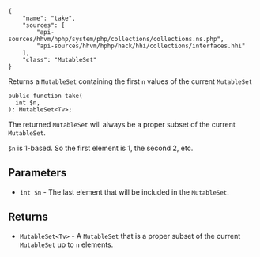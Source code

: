 ``` yamlmeta
{
    "name": "take",
    "sources": [
        "api-sources/hhvm/hphp/system/php/collections/collections.ns.php",
        "api-sources/hhvm/hphp/hack/hhi/collections/interfaces.hhi"
    ],
    "class": "MutableSet"
}
```




Returns a ` MutableSet ` containing the first `` n `` values of the current
``` MutableSet ```




``` Hack
public function take(
  int $n,
): MutableSet<Tv>;
```




The returned ` MutableSet ` will always be a proper subset of the current
`` MutableSet ``.




` $n ` is 1-based. So the first element is 1, the second 2, etc.




## Parameters




+ ` int $n ` - The last element that will be included in the `` MutableSet ``.




## Returns




* ` MutableSet<Tv> ` - A `` MutableSet `` that is a proper subset of the current
  ``` MutableSet ``` up to ```` n ```` elements.
<!-- HHAPIDOC -->
